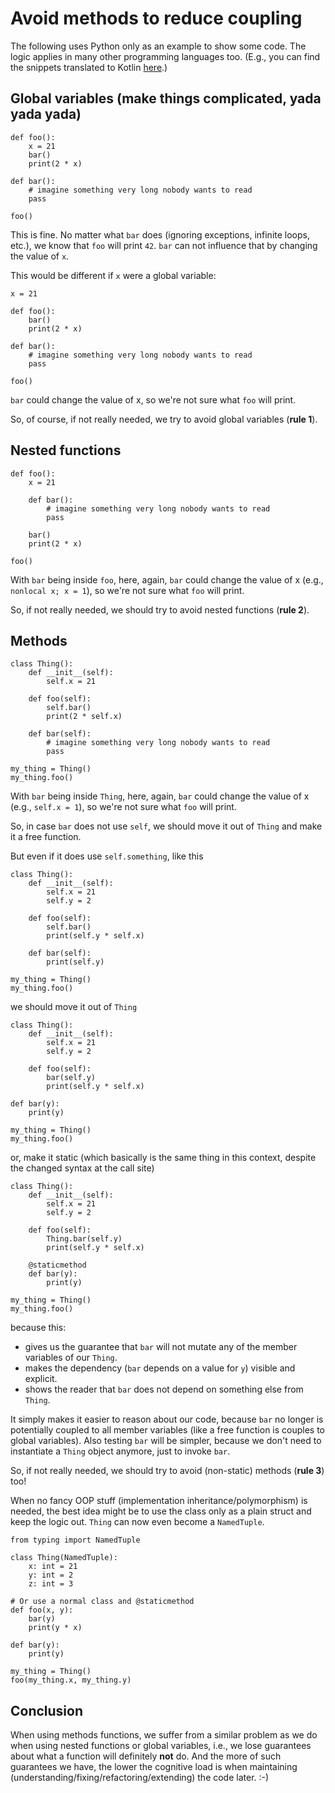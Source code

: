 # Avoid methods to reduce coupling

The following uses Python only as an example to show some code. The logic applies in many other programming languages too.
(E.g., you can find the snippets translated to Kotlin [here](https://gist.github.com/Dobiasd/6f7324630f4e589ef8f6c5dccf9b31d1).)

## Global variables (make things complicated, yada yada yada)

```python3
def foo():
    x = 21
    bar()
    print(2 * x)

def bar():
    # imagine something very long nobody wants to read
    pass

foo()
```

This is fine. No matter what `bar` does (ignoring exceptions, infinite loops, etc.), we know that `foo` will print `42`. `bar` can not influence that by changing the value of `x`.

This would be different if `x` were a global variable:

```python3
x = 21

def foo():
    bar()
    print(2 * x)

def bar():
    # imagine something very long nobody wants to read
    pass

foo()
```

`bar` could change the value of x, so we're not sure what `foo` will print.

So, of course, if not really needed, we try to avoid global variables (**rule 1**).


## Nested functions

```python3
def foo():
    x = 21

    def bar():
        # imagine something very long nobody wants to read
        pass

    bar()
    print(2 * x)

foo()
```

With `bar` being inside `foo`, here, again, `bar` could change the value of x (e.g., `nonlocal x; x = 1`), so we're not sure what `foo` will print.

So, if not really needed, we should try to avoid nested functions (**rule 2**).


## Methods

```python3
class Thing():
    def __init__(self):
        self.x = 21

    def foo(self):
        self.bar()
        print(2 * self.x)

    def bar(self):
        # imagine something very long nobody wants to read
        pass

my_thing = Thing()
my_thing.foo()
```

With `bar` being inside `Thing`, here, again, `bar` could change the value of x (e.g., `self.x = 1`), so we're not sure what `foo` will print.

So, in case `bar` does not use `self`, we should move it out of `Thing` and make it a free function.

But even if it does use `self.something`, like this

```python3
class Thing():
    def __init__(self):
        self.x = 21
        self.y = 2

    def foo(self):
        self.bar()
        print(self.y * self.x)

    def bar(self):
        print(self.y)

my_thing = Thing()
my_thing.foo()
```

we should move it out of `Thing`

```python3
class Thing():
    def __init__(self):
        self.x = 21
        self.y = 2

    def foo(self):
        bar(self.y)
        print(self.y * self.x)

def bar(y):
    print(y)

my_thing = Thing()
my_thing.foo()
```

or, make it static (which basically is the same thing in this context, despite the changed syntax at the call site)

```python3
class Thing():
    def __init__(self):
        self.x = 21
        self.y = 2

    def foo(self):
        Thing.bar(self.y)
        print(self.y * self.x)

    @staticmethod
    def bar(y):
        print(y)

my_thing = Thing()
my_thing.foo()
```

because this:
- gives us the guarantee that `bar` will not mutate any of the member variables of our `Thing`.
- makes the dependency (`bar` depends on a value for `y`) visible and explicit.
- shows the reader that `bar` does not depend on something else from `Thing`.

It simply makes it easier to reason about our code, because `bar` no longer is potentially coupled to all member variables (like a free function is couples to global variables). Also testing `bar` will be simpler, because we don't need to instantiate a `Thing` object anymore, just to invoke `bar`.

So, if not really needed, we should try to avoid (non-static) methods (**rule 3**) too!

When no fancy OOP stuff (implementation inheritance/polymorphism) is needed, the best idea might be to use the class only as a plain struct and keep the logic out. `Thing` can now even become a `NamedTuple`.

```python3
from typing import NamedTuple

class Thing(NamedTuple):
    x: int = 21
    y: int = 2
    z: int = 3

# Or use a normal class and @staticmethod
def foo(x, y):
    bar(y)
    print(y * x)

def bar(y):
    print(y)

my_thing = Thing()
foo(my_thing.x, my_thing.y)
```

## Conclusion

When using methods functions, we suffer from a similar problem as we do when using nested functions or global variables, i.e., we lose guarantees about what a function will definitely **not** do. And the more of such guarantees we have, the lower the cognitive load is when maintaining (understanding/fixing/refactoring/extending) the code later. :-)